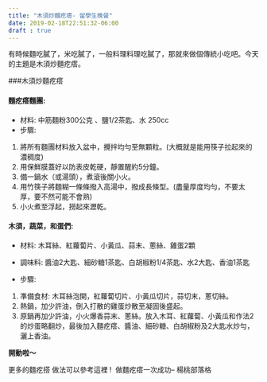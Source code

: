 ```yaml
---
title: "木須炒麵疙瘩- 留學生晚餐"
date: 2019-02-18T22:51:32-06:00
draft : true
---
```


有時候麵吃膩了，米吃膩了，一般料理料理吃膩了，那就來做個傳統小吃吧。今天的主題是木須炒麵疙瘩。

###木須炒麵疙瘩
#### 麵疙瘩麵團:
- 材料: 中筋麵粉300公克 、鹽1/2茶匙、水 250cc
- 步驟:

1. 將所有麵團材料放入盆中，攪拌均勻至無顆粒。(大概就是能用筷子拉起來的濃稠度)
2. 用保鮮膜蓋好以防表皮乾硬，靜置醒約5分鐘。
3. 備一鍋水（或湯頭），煮滾後關小火。
4. 用竹筷子將麵糊一條條撥入高湯中，撥成長條型。(盡量厚度均勻，不要太厚，要不然可能不會熟)
5. 小火煮至浮起，撈起來瀝乾。

<!--more-->

#### 木須，蔬菜，和蛋們:
- 材料: 木耳絲、紅蘿蔔片、小黃瓜、蒜末、蔥絲、雞蛋2顆
- 調味料: 醬油2大匙、細砂糖1茶匙、白胡椒粉1/4茶匙、水2大匙、香油1茶匙

- 步驟:

1. 準備食材: 木耳絲泡開，紅蘿蔔切片、小黃瓜切片，蒜切末，蔥切絲。
2. 熱鍋，加少許油，倒入打散的雞蛋炒散至凝固後盛起。
3. 原鍋再加少許油，小火爆香蒜末、蔥絲。放入木耳、紅蘿蔔、小黃瓜和作法2的炒蛋略翻炒，最後加入麵疙瘩、醬油、細砂糖、白胡椒粉及2大匙水炒勻，灑上香油。

**開動啦～**

更多的麵疙搭 做法可以參考這裡 !  做麵疙瘩一次成功– 楊桃部落格

